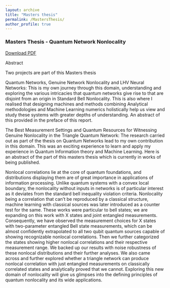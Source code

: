 ```yaml
---
layout: archive
title: "Masters thesis"
permalink: /MastersThesis/
author_profile: true
---
```


### Masters Thesis - Quantum Network Nonlocality

[Download PDF](/files/Master's%20Thesis.pdf)

Abstract

Two projects are part of this Masters thesis

Quantum Networks, Genuine Network Nonlocality and LHV Neural Networks: 
This is my own journey through this domain, understanding and exploring the various intricacies that quantum networks give rise to that are disjoint from an origin in Standard Bell Nonlocality. This is also where I realised that designing machines and methods combining Analytical methodologies and Machine Learning numerics holistically help us view and study these systems with greater depths of understanding. An abstract of this provided in the preface of this report.

The Best Measurement Settings and Quantum Resources for Witnessing Genuine Nonlocality in the Triangle Quantum Network: 
The research carried out as part of the thesis on Quantum Networks lead to my own contribution in this domain. This was an exciting experience to learn and apply my experience in Quantum Information theory and Machine Learning. Here is an abstract of the part of this masters thesis which is currently in works of being published.

Nonlocal correlations lie at the core of quantum foundations, and distributions displaying them are of great importance in applications of information processing. Unlike quantum systems with a convex local boundary, the nonlocality without inputs in networks is of particular interest as it deviates from the standard bell inequality violation criteria. Nonlocality being a correlation that can’t be reproduced by a classical structure, machine learning with classical sources was later introduced as a counter test for the same. These works were particular to bell states; we are expanding on this work with X states and joint entangled measurements. Consequently, we have observed the measurement choices for X states with two-parameter entangled Bell state measurements, which can be almost confidently extrapolated to all two qubit quantum sources capable of showing recognizable nonlocal correlations. Then we further categorized the states showing higher nonlocal correlations and their respective measurement range. We backed up our results with noise robustness of these nonlocal distributions and their further analyses. We also came across and further explored whether a triangle network can produce nonlocal correlation with just entangled measurements on classically correlated states and analytically proved that we cannot. Exploring this new domain of nonlocality will give us glimpses into the defining principles of quantum nonlocality and its wide applications.


